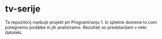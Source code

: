 ﻿# tv-serije

Ta repozitorij vsebuje projekt pri Programiranju 1. Iz spletne domene tv.com potegnemo podatke in jih analiziramo. Rezultati so predstavljeni v neki datoteki.
